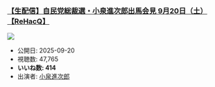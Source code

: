 ### [【生配信】自民党総裁選・小泉進次郎出馬会見 9月20日（土）【ReHacQ】](https://www.youtube.com/watch?v=f0BDJpL8NNU)
[![](https://img.youtube.com/vi/f0BDJpL8NNU/sddefault.jpg)](https://www.youtube.com/watch?v=f0BDJpL8NNU)
-   公開日: 2025-09-20
-   視聴数: 47,765
-   **いいね数: 414**
-   出演者: [小泉進次郎](/rehacq_fan/people/小泉進次郎 "wikilink")
